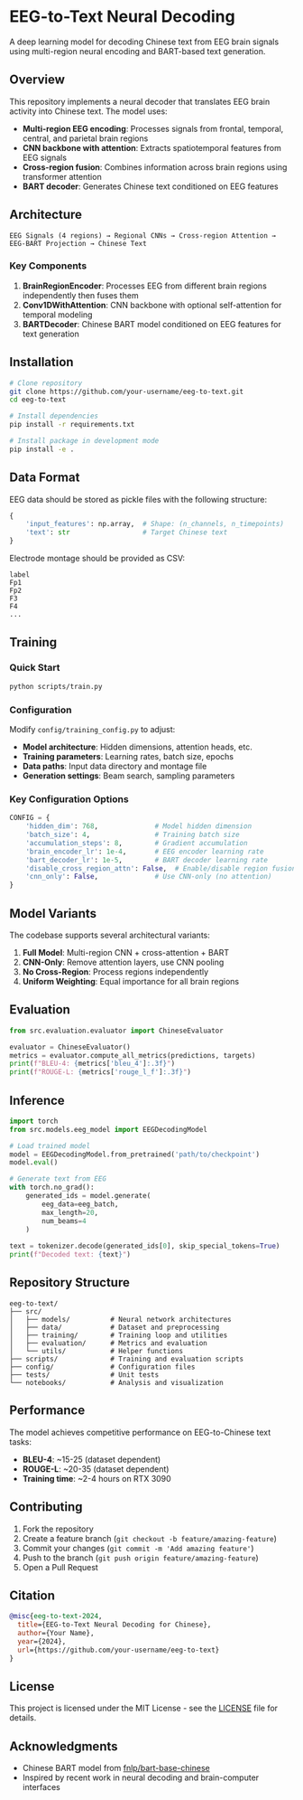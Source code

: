 # EEG-to-Text Neural Decoding

A deep learning model for decoding Chinese text from EEG brain signals using multi-region neural encoding and BART-based text generation.

## Overview

This repository implements a neural decoder that translates EEG brain activity into Chinese text. The model uses:

- **Multi-region EEG encoding**: Processes signals from frontal, temporal, central, and parietal brain regions
- **CNN backbone with attention**: Extracts spatiotemporal features from EEG signals
- **Cross-region fusion**: Combines information across brain regions using transformer attention
- **BART decoder**: Generates Chinese text conditioned on EEG features

## Architecture

```
EEG Signals (4 regions) → Regional CNNs → Cross-region Attention → EEG-BART Projection → Chinese Text
```

### Key Components

1. **BrainRegionEncoder**: Processes EEG from different brain regions independently then fuses them
2. **Conv1DWithAttention**: CNN backbone with optional self-attention for temporal modeling
3. **BARTDecoder**: Chinese BART model conditioned on EEG features for text generation

## Installation

```bash
# Clone repository
git clone https://github.com/your-username/eeg-to-text.git
cd eeg-to-text

# Install dependencies
pip install -r requirements.txt

# Install package in development mode
pip install -e .
```

## Data Format

EEG data should be stored as pickle files with the following structure:

```python
{
    'input_features': np.array,  # Shape: (n_channels, n_timepoints)
    'text': str                  # Target Chinese text
}
```

Electrode montage should be provided as CSV:
```csv
label
Fp1
Fp2
F3
F4
...
```

## Training

### Quick Start

```bash
python scripts/train.py
```

### Configuration

Modify `config/training_config.py` to adjust:

- **Model architecture**: Hidden dimensions, attention heads, etc.
- **Training parameters**: Learning rates, batch size, epochs
- **Data paths**: Input data directory and montage file
- **Generation settings**: Beam search, sampling parameters

### Key Configuration Options

```python
CONFIG = {
    'hidden_dim': 768,              # Model hidden dimension
    'batch_size': 4,                # Training batch size
    'accumulation_steps': 8,        # Gradient accumulation
    'brain_encoder_lr': 1e-4,       # EEG encoder learning rate
    'bart_decoder_lr': 1e-5,        # BART decoder learning rate
    'disable_cross_region_attn': False,  # Enable/disable region fusion
    'cnn_only': False,              # Use CNN-only (no attention)
}
```

## Model Variants

The codebase supports several architectural variants:

1. **Full Model**: Multi-region CNN + cross-attention + BART
2. **CNN-Only**: Remove attention layers, use CNN pooling
3. **No Cross-Region**: Process regions independently
4. **Uniform Weighting**: Equal importance for all brain regions

## Evaluation

```python
from src.evaluation.evaluator import ChineseEvaluator

evaluator = ChineseEvaluator()
metrics = evaluator.compute_all_metrics(predictions, targets)
print(f"BLEU-4: {metrics['bleu_4']:.3f}")
print(f"ROUGE-L: {metrics['rouge_l_f']:.3f}")
```

## Inference

```python
import torch
from src.models.eeg_model import EEGDecodingModel

# Load trained model
model = EEGDecodingModel.from_pretrained('path/to/checkpoint')
model.eval()

# Generate text from EEG
with torch.no_grad():
    generated_ids = model.generate(
        eeg_data=eeg_batch,
        max_length=20,
        num_beams=4
    )
    
text = tokenizer.decode(generated_ids[0], skip_special_tokens=True)
print(f"Decoded text: {text}")
```

## Repository Structure

```
eeg-to-text/
├── src/
│   ├── models/          # Neural network architectures
│   ├── data/            # Dataset and preprocessing
│   ├── training/        # Training loop and utilities
│   ├── evaluation/      # Metrics and evaluation
│   └── utils/           # Helper functions
├── scripts/             # Training and evaluation scripts
├── config/              # Configuration files
├── tests/               # Unit tests
└── notebooks/           # Analysis and visualization
```

## Performance

The model achieves competitive performance on EEG-to-Chinese text tasks:

- **BLEU-4**: ~15-25 (dataset dependent)
- **ROUGE-L**: ~20-35 (dataset dependent)
- **Training time**: ~2-4 hours on RTX 3090

## Contributing

1. Fork the repository
2. Create a feature branch (`git checkout -b feature/amazing-feature`)
3. Commit your changes (`git commit -m 'Add amazing feature'`)
4. Push to the branch (`git push origin feature/amazing-feature`)
5. Open a Pull Request

## Citation

```bibtex
@misc{eeg-to-text-2024,
  title={EEG-to-Text Neural Decoding for Chinese},
  author={Your Name},
  year={2024},
  url={https://github.com/your-username/eeg-to-text}
}
```

## License

This project is licensed under the MIT License - see the [LICENSE](LICENSE) file for details.

## Acknowledgments

- Chinese BART model from [fnlp/bart-base-chinese](https://huggingface.co/fnlp/bart-base-chinese)
- Inspired by recent work in neural decoding and brain-computer interfaces
